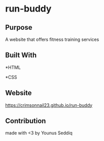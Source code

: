 # run-buddy

## Purpose

A website that offers fitness training services

## Built With

*HTML

*CSS

## Website

https://crimsonnail23.github.io/run-buddy

## Contribution

made with <3 by Younus Seddiq
